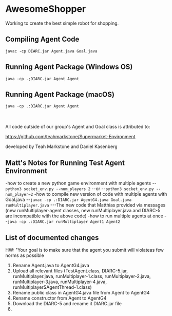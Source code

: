 # AwesomeShopper

Working to create the best simple robot for shopping.

## Compiling Agent Code
`javac -cp DIARC.jar Agent.java Goal.java`

## Running Agent Package (Windows OS)
`java -cp .;DIARC.jar Agent Agent `
  
## Running Agent Package (macOS)
`java -cp .:DIARC.jar Agent Agent `
<br/>
<br/>
<br/>


All code outside of our group's Agent and Goal class is attributed to:

https://github.com/teahmarkstone/Supermarket-Environment

developed by Teah Markstone and Daniel Kasenberg


## Matt's Notes for Running Test Agent Environment
-how to create a new python game environment with multiple agents
--`python3 socket_env.py --num_players 2` 
--or
--`python3 socket_env.py --num_player=2`
-how to compile new version of code with multiple agents with Goal.java 
--`javac -cp .:DIARC.jar AgentG4.java Goal.java runMultiplayer.java`
---The new code that Matthias provided via messages (new runMultiplayer-agent classes, new runMultiplayer.java and DIARC-5 are incompatible with the above code)
-how to run multiple agents at once 
--`java -cp .:DIARC.jar runMultiplayer Agent1 Agent2`


## List of documented changes 
HW: "Your goal is to make sure that the agent you submit will violateas few norms as possible
1. Rename Agent.java to AgentG4.java
2. Upload all relevant files (TestAgent.class, DIARC-5.jar, runMultiplayer.java, runMultiplayer-1.class, runMultiplayer-2.java, runMultiplayer-3.java, runMultiplayer-4.java,  runMultiplayer$AgentThread-1.class)
3. Rename public class in AgentG4.java file from Agent to AgentG4
4. Rename constructor from Agent to AgentG4
5. Download the DIARC-5 and rename it DIARC.jar file
6. 

